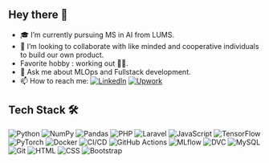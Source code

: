 ## Hey there 👋

- 🎓 I’m currently pursuing MS in AI from LUMS.
- 👯 I’m looking to collaborate with like minded and cooperative individuals to build our own product.
- Favorite hobby : working out 🏋🏻.
- 💬 Ask me about MLOps and Fullstack development.
- 📫 How to reach me: [![LinkedIn](https://img.shields.io/badge/LinkedIn-Connect-blue?logo=linkedin)](https://www.linkedin.com/in/ahmad-azhar10/) [![Upwork](https://img.shields.io/badge/Upwork-Hire%20Me-success?logo=upwork)](https://www.upwork.com/freelancers/~01420a82403b6a1d38?mp_source=share)
  

## Tech Stack 🛠️ 

![Python](https://img.shields.io/badge/Python-3776AB?style=flat&logo=python&logoColor=white) 
![NumPy](https://img.shields.io/badge/NumPy-013243?style=flat&logo=numpy&logoColor=white) 
![Pandas](https://img.shields.io/badge/Pandas-150458?style=flat&logo=pandas&logoColor=white) 
![PHP](https://img.shields.io/badge/PHP-777BB4?style=flat&logo=php&logoColor=white) 
![Laravel](https://img.shields.io/badge/Laravel-FF2D20?style=flat&logo=laravel&logoColor=white) 
![JavaScript](https://img.shields.io/badge/JavaScript-F7DF1E?style=flat&logo=javascript&logoColor=black) 
![TensorFlow](https://img.shields.io/badge/TensorFlow-FF6F00?style=flat&logo=tensorflow&logoColor=white) 
![PyTorch](https://img.shields.io/badge/PyTorch-EE4C2C?style=flat&logo=pytorch&logoColor=white) 
![Docker](https://img.shields.io/badge/Docker-2496ED?style=flat&logo=docker&logoColor=white) 
![CI/CD](https://img.shields.io/badge/CI%2FCD-4285F4?style=flat&logo=google-cloud&logoColor=white) 
![GitHub Actions](https://img.shields.io/badge/GitHub%20Actions-2088FF?style=flat&logo=github-actions&logoColor=white) 
![MLflow](https://img.shields.io/badge/MLflow-0194E2?style=flat&logo=mlflow&logoColor=white) 
![DVC](https://img.shields.io/badge/DVC-945DD6?style=flat&logo=iterative&logoColor=white) 
![MySQL](https://img.shields.io/badge/MySQL-4479A1?style=flat&logo=mysql&logoColor=white) 
![Git](https://img.shields.io/badge/Git-F05032?style=flat&logo=git&logoColor=white) 
![HTML](https://img.shields.io/badge/HTML-E34F26?style=flat&logo=html5&logoColor=white) 
![CSS](https://img.shields.io/badge/CSS-1572B6?style=flat&logo=css3&logoColor=white) 
![Bootstrap](https://img.shields.io/badge/Bootstrap-7952B3?style=flat&logo=bootstrap&logoColor=white)




<!--
**ahmadAzhar98/ahmadAzhar98** is a ✨ _special_ ✨ repository because its `README.md` (this file) appears on your GitHub profile.

Here are some ideas to get you started:

- 🔭 I’m currently working on ...
- 🌱 I’m currently learning ...
- 👯 I’m looking to collaborate on ...
- 🤔 I’m looking for help with ...
- 💬 Ask me about ...
- 📫 How to reach me: ...
- 😄 Pronouns: ...
- ⚡ Fun fact: ...
-->
